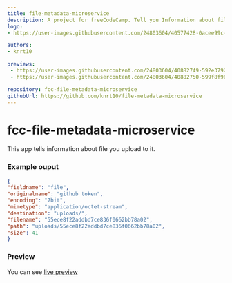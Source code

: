 ```yaml
---
title: file-metadata-microservice
description: A project for freeCodeCamp. Tell you Information about file you upload
logo:
- https://user-images.githubusercontent.com/24803604/40577428-0acee99c-6123-11e8-92cc-8e8efcbcfae8.jpg

authors:
- knrt10

previews: 
 - https://user-images.githubusercontent.com/24803604/40882749-592e3792-66db-11e8-92fa-0aa7661019bc.png
 - https://user-images.githubusercontent.com/24803604/40882750-599f8f96-66db-11e8-91b3-d304e5a645b5.png

repository: fcc-file-metadata-microservice
githubUrl: https://github.com/knrt10/file-metadata-microservice
---
```


# fcc-file-metadata-microservice

This app tells information about file you upload to it. 

### Example ouput

```json
{
"fieldname": "file",
"originalname": "github token",
"encoding": "7bit",
"mimetype": "application/octet-stream",
"destination": "uploads/",
"filename": "55ece8f22addbd7ce836f0662bb78a02",
"path": "uploads/55ece8f22addbd7ce836f0662bb78a02",
"size": 41
}
```

### Preview

You can see [live preview](https://closed-belly.glitch.me/)